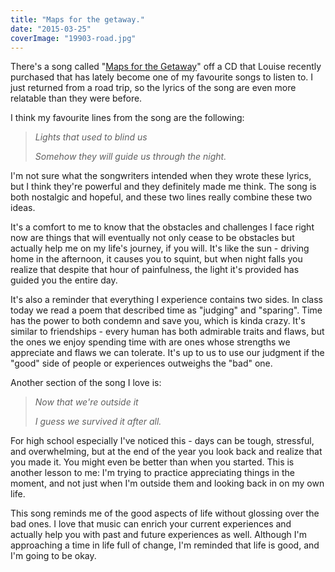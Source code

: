```yaml
---
title: "Maps for the getaway."
date: "2015-03-25"
coverImage: "19903-road.jpg"
---
```


There's a song called "[Maps for the Getaway](https://www.youtube.com/watch?v=2DwwyEuiF3o)" off a CD that Louise recently purchased that has lately become one of my favourite songs to listen to. I just returned from a road trip, so the lyrics of the song are even more relatable than they were before.

I think my favourite lines from the song are the following: 

> _Lights that used to blind us_
> 
> _Somehow they will guide us through the night._

I'm not sure what the songwriters intended when they wrote these lyrics, but I think they're powerful and they definitely made me think. The song is both nostalgic and hopeful, and these two lines really combine these two ideas.

It's a comfort to me to know that the obstacles and challenges I face right now are things that will eventually not only cease to be obstacles but actually help me on my life's journey, if you will. It's like the sun - driving home in the afternoon, it causes you to squint, but when night falls you realize that despite that hour of painfulness, the light it's provided has guided you the entire day.

It's also a reminder that everything I experience contains two sides. In class today we read a poem that described time as "judging" and "sparing". Time has the power to both condemn and save you, which is kinda crazy. It's similar to friendships - every human has both admirable traits and flaws, but the ones we enjoy spending time with are ones whose strengths we appreciate and flaws we can tolerate. It's up to us to use our judgment if the "good" side of people or experiences outweighs the "bad" one.

Another section of the song I love is:

> _Now that we're outside it_
> 
> _I guess we survived it after all._

For high school especially I've noticed this - days can be tough, stressful, and overwhelming, but at the end of the year you look back and realize that you made it. You might even be better than when you started. This is another lesson to me: I'm trying to practice appreciating things in the moment, and not just when I'm outside them and looking back in on my own life.

This song reminds me of the good aspects of life without glossing over the bad ones. I love that music can enrich your current experiences and actually help you with past and future experiences as well. Although I'm approaching a time in life full of change, I'm reminded that life is good, and I'm going to be okay.
